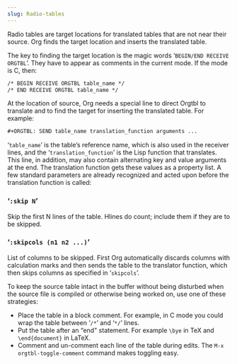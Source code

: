 ```yaml
---
slug: Radio-tables
---
```


Radio tables are target locations for translated tables that are not near their source. Org finds the target location and inserts the translated table.

The key to finding the target location is the magic words ‘`BEGIN/END RECEIVE ORGTBL`’. They have to appear as comments in the current mode. If the mode is C, then:

```lisp
/* BEGIN RECEIVE ORGTBL table_name */
/* END RECEIVE ORGTBL table_name */
```

At the location of source, Org needs a special line to direct Orgtbl to translate and to find the target for inserting the translated table. For example:

```lisp
#+ORGTBL: SEND table_name translation_function arguments ...
```

‘`table_name`’ is the table’s reference name, which is also used in the receiver lines, and the ‘`translation_function`’ is the Lisp function that translates. This line, in addition, may also contain alternating key and value arguments at the end. The translation function gets these values as a property list. A few standard parameters are already recognized and acted upon before the translation function is called:

### ‘`:skip N`’

Skip the first N lines of the table. Hlines do count; include them if they are to be skipped.

### ‘`:skipcols (n1 n2 ...)`’

List of columns to be skipped. First Org automatically discards columns with calculation marks and then sends the table to the translator function, which then skips columns as specified in ‘`skipcols`’.

To keep the source table intact in the buffer without being disturbed when the source file is compiled or otherwise being worked on, use one of these strategies:

*   Place the table in a block comment. For example, in C mode you could wrap the table between ‘`/*`’ and ‘`*/`’ lines.
*   Put the table after an “end" statement. For example `\bye` in TeX and `\end{document}` in LaTeX.
*   Comment and un-comment each line of the table during edits. The `M-x orgtbl-toggle-comment` command makes toggling easy.
